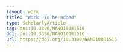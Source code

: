 ```yaml
---
layout: work
title: "Work: To be added"
type: ScholarlyArticle
tag: doi:10.3390/NANO10081516
doi: doi:10.3390/NANO10081516
url: https://doi.org/10.3390/NANO10081516
---
```

